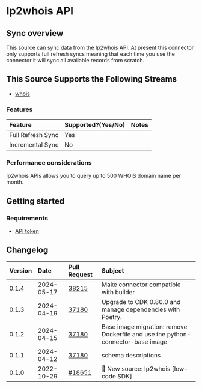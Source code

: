# Ip2whois API

## Sync overview

This source can sync data from the [Ip2whois API](https://www.ip2whois.com/developers-api). At present this connector only supports full refresh syncs meaning that each time you use the connector it will sync all available records from scratch.

## This Source Supports the Following Streams

- [whois](https://www.ip2whois.com/developers-api)

### Features

| Feature           | Supported?\(Yes/No\) | Notes |
| :---------------- | :------------------- | :---- |
| Full Refresh Sync | Yes                  |       |
| Incremental Sync  | No                   |       |

### Performance considerations

Ip2whois APIs allows you to query up to 500 WHOIS domain name per month.

## Getting started

### Requirements

- [API token](https://www.ip2whois.com/register)

## Changelog

| Version | Date       | Pull Request                                              | Subject                                                                         |
| :------ | :--------- | :-------------------------------------------------------- | :------------------------------------------------------------------------------ |
| 0.1.4   | 2024-05-17 | [38215](https://github.com/airbytehq/airbyte/pull/38215)  | Make connector compatible with builder                                          |
| 0.1.3   | 2024-04-19 | [37180](https://github.com/airbytehq/airbyte/pull/37180)  | Upgrade to CDK 0.80.0 and manage dependencies with Poetry.                      |
| 0.1.2   | 2024-04-15 | [37180](https://github.com/airbytehq/airbyte/pull/37180)  | Base image migration: remove Dockerfile and use the python-connector-base image |
| 0.1.1   | 2024-04-12 | [37180](https://github.com/airbytehq/airbyte/pull/37180)  | schema descriptions                                                             |
| 0.1.0   | 2022-10-29 | [#18651](https://github.com/airbytehq/airbyte/pull/18651) | 🎉 New source: Ip2whois [low-code SDK]                                          |
